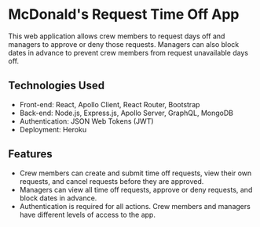 McDonald's Request Time Off App
=========================

This web application allows crew members to request days off and managers to approve or deny those requests. Managers can also block dates in advance to prevent crew members from request unavailable days off.

Technologies Used
-----------------

-   Front-end: React, Apollo Client, React Router, Bootstrap
-   Back-end: Node.js, Express.js, Apollo Server, GraphQL, MongoDB
-   Authentication: JSON Web Tokens (JWT)
-   Deployment: Heroku

Features
--------

-   Crew members can create and submit time off requests, view their own requests, and cancel requests before they are approved.
-   Managers can view all time off requests, approve or deny requests, and block dates in advance.
-   Authentication is required for all actions. Crew members and managers have different levels of access to the app.


